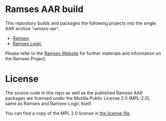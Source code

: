 # Ramses AAR build

This repository builds and packages the following projects into the single AAR archive 'ramses-aar':

* [Ramses](https://github.com/bmwcarit/ramses/blob/master/README.md)
* [Ramses Logic](https://github.com/bmwcarit/ramses-logic/blob/master/README.md)

Please refer to the [Ramses Website](https://ramses3d.org) for further materials and information on the Ramses Project.

# License

The source code in this repo as well as the published Ramses AAR packages are licensed under the Mozilla Public License 2.0 (MPL-2.0),
same as Ramses and Ramses-Logic itself.

You can find a copy of the MPL 2.0 license in [the license file](./LICENSE.txt).
